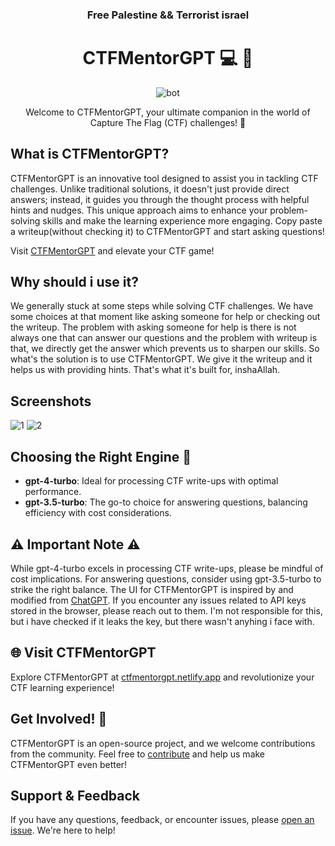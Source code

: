 <h3 align="center">Free Palestine && Terrorist israel</h3> 
<div align="center">
  
# CTFMentorGPT 💻 🚩

![bot](https://github.com/Yusuf-YENICERI/CTFMentorGPT/assets/38917909/a8a19ed6-a1a4-40b0-a897-ec1b451672ef)

Welcome to CTFMentorGPT, your ultimate companion in the world of Capture The Flag (CTF) challenges! 🚀

</div>




## What is CTFMentorGPT?

CTFMentorGPT is an innovative tool designed to assist you in tackling CTF challenges. Unlike traditional solutions, it doesn't just provide direct answers; instead, it guides you through the thought process with helpful hints and nudges. This unique approach aims to enhance your problem-solving skills and make the learning experience more engaging.
Copy paste a writeup(without checking it) to CTFMentorGPT and start asking questions!

Visit [CTFMentorGPT](https://ctfmentorgpt.netlify.app/) and elevate your CTF game!


## Why should i use it?

We generally stuck at some steps while solving CTF challenges. We have some choices at that moment like asking someone for help or checking out the writeup. The problem with asking someone for help is there is not always one that can answer our questions and the problem with writeup is that, we directly get the answer which prevents us to sharpen our skills. So what's the solution is to use CTFMentorGPT. We give it the writeup and it helps us with providing hints. That's what it's built for, inshaAllah.

## Screenshots

![1](https://github.com/Yusuf-YENICERI/CTFMentorGPT/assets/38917909/37c071de-d27e-44aa-b708-d0be50b4e444)
![2](https://github.com/Yusuf-YENICERI/CTFMentorGPT/assets/38917909/4491a023-90ab-4cdd-83d7-842cf8afe3ba)



## Choosing the Right Engine 🚗

- **gpt-4-turbo**: Ideal for processing CTF write-ups with optimal performance.
- **gpt-3.5-turbo**: The go-to choice for answering questions, balancing efficiency with cost considerations.

## ⚠️ Important Note ⚠️

While gpt-4-turbo excels in processing CTF write-ups, please be mindful of cost implications. For answering questions, consider using gpt-3.5-turbo to strike the right balance.
The UI for CTFMentorGPT is inspired by and modified from [ChatGPT](https://github.com/PrasadBroo/ChatGPT). If you encounter any issues related to API keys stored in the browser, please reach out to them. I'm not responsible for this, but i have checked if it leaks the key, but there wasn't anyhing i face with.

## 🌐 Visit CTFMentorGPT

Explore CTFMentorGPT at [ctfmentorgpt.netlify.app](https://ctfmentorgpt.netlify.app/) and revolutionize your CTF learning experience!




## Get Involved! 🚀

CTFMentorGPT is an open-source project, and we welcome contributions from the community. Feel free to [contribute](CONTRIBUTING.md) and help us make CTFMentorGPT even better!

## Support & Feedback

If you have any questions, feedback, or encounter issues, please [open an issue](https://github.com/yourusername/CTFMentorGPT/issues). We're here to help!
